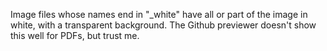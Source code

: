 Image files whose names end in "_white" have all or part of the image in white, with a transparent background. The Github previewer doesn't show this well for PDFs, but trust me.

